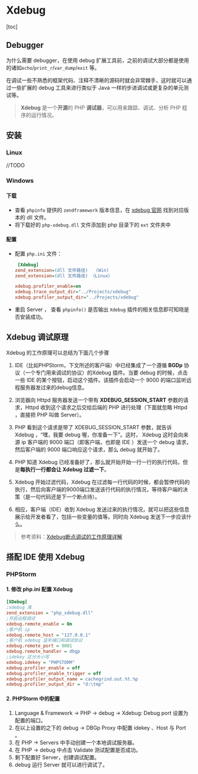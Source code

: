 # Xdebug

[toc]

## Debugger

为什么需要 debugger，在使用 debug 扩展工具前，之前的调试大部分都是使用的诸如`echo`/`print_r`/`var_dump`/`exit` 等。

在调试一些不熟悉的框架代码、注释不清晰的源码时就会非常棘手，这时就可以通过一些扩展的 debug 工具来进行类似于 Java 一样的步进调试或更复杂的单元测试等。

> **Xdebug** 是一个**开源**的 PHP **调试器**，可以用来跟踪、调试、分析 PHP 程序的运行情况。

## 安装

### Linux 

//TODO

### Windows 

#### 下载

- 查看 `phpinfo` 提供的 `zendframework` 版本信息，在 [xdebug 官网](http://www.xdebug.org/download.php) 找到对应版本的 dll 文件。
- 将下载好的 `php-xdebug.dll` 文件添加到 php 目录下的 `ext` 文件夹中

#### 配置

- 配置 `php.ini` 文件：

  ```ini
   [Xdebug]
  zend_extension=(dll 文件路径)   (Win)
  zend_extension=(dll 文件路径) （Linux）
  
  xdebug.profiler_enable=on
  xdebug.trace_output_dir="../Projects/xdebug"
  xdebug.profiler_output_dir="../Projects/xdebug"
  ```

- 重启 Server ， 查看 `phpinfo()` 是否输出 `Xdebug` 插件的相关信息即可知晓是否安装成功。

## Xdebug 调试原理

Xdebug 的工作原理可以总结为下面几个步骤

1. IDE（比如PHPStorm，下文所述的客户端）中已经集成了一个遵循 **BGDp** 协议（一个专门用来调试的协议）的Xdebug 插件。当要 debug 的时候，点击一些 IDE 的某个按钮，启动这个插件。该插件会启动一个 9000 的端口监听远程服务器发过来的debug信息。

2. 浏览器向 Httpd 服务器发送一个带有 **XDEBUG_SESSION_START** 参数的请求，Httpd 收到这个请求之后交给后端的 PHP 进行处理（下面就忽略 Httpd ，直接把 PHP 叫做 Server）。

3. PHP 看到这个请求是带了 XDEBUG_SESSION_START 参数，就告诉 Xdebug ，“嘿，我要 debug 喔，你准备一下”。这时， Xdebug 这时会向来源 ip 客户端的 9000 端口（即客户端，也即是 IDE ）发送一个 debug 请求，然后客户端的 9000 端口响应这个请求，那么 debug 就开始了。

4. PHP 知道 Xdebug 已经准备好了，那么就开始开始一行一行的执行代码，但是**每执行一行都会让 Xdebug 过滤一下**。

5. Xdebug 开始过滤代码，Xdebug 在过滤每一行代码的时候，都会暂停代码的执行，然后向客户端的9000端口发送该行代码的执行情况，等待客户端的决策（是一句代码还是下一个断点待）。

6. 相应，客户端（IDE）收到 Xdebug 发送过来的执行情况，就可以把这些信息展示给开发者看了，包括一些变量的值等。同时向 Xdebug 发送下一步应该什么。

> 参考资料：[Xdebug断点调试的工作原理详解](http://www.softown.cn/post/117.html)

## 搭配 IDE 使用 Xdebug

### PHPStorm 

#### 1. 修改 php.ini 配置 Xdebug 

```ini
[XDebug]
;xdebug 库
zend_extension = "php_xdebug.dll"
;开启远程调试
xdebug.remote_enable = On
;客户机 ip
xdebug.remote_host = "127.0.0.1"
;客户机 xdebug 监听端口和调试协议
xdebug.remote_port = 9001
xdebug.remote_handler = dbgp 
;idekey 区分大小写
xdebug.idekey = "PHPSTORM"
xdebug.profiler_enable = off
xdebug.profiler_enable_trigger = off
xdebug.profiler_output_name = cachegrind.out.%t.%p
xdebug.profiler_output_dir = "d:\tmp"
```

#### 2. PHPStorm 中的配置

1. Language & Framework -> PHP -> debug -> Xdebug: Debug port 设置为配置的端口。
2. 在以上设置的之下的 debug -> DBGp Proxy 中配置 idekey 、Host 与 Port 。
3. 在 PHP -> Servers 中手动创建一个本地调试服务器。
4. 在 PHP -> debug 中点击 Validate 测试配置是否成功。
5. 剩下配置好 Server，创建调试配置。
6. debug 运行 Server 就可以进行调试了。

